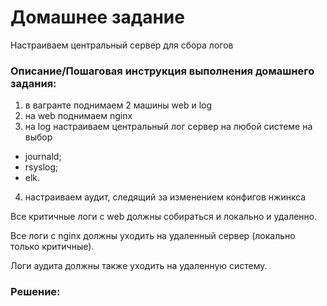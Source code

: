 # Домашнее задание

Настраиваем центральный сервер для сбора логов

### Описание/Пошаговая инструкция выполнения домашнего задания:

1. в вагранте поднимаем 2 машины web и log
2. на web поднимаем nginx
3. на log настраиваем центральный лог сервер на любой системе на выбор
* journald;
* rsyslog;
* elk.
4. настраиваем аудит, следящий за изменением конфигов нжинкса

Все критичные логи с web должны собираться и локально и удаленно.

Все логи с nginx должны уходить на удаленный сервер (локально только критичные).

Логи аудита должны также уходить на удаленную систему.

### Решение:


